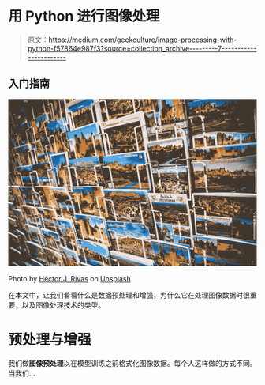 # 用 Python 进行图像处理

> 原文：<https://medium.com/geekculture/image-processing-with-python-f57864e987f3?source=collection_archive---------7----------------------->

## 入门指南

![](img/6a6ef817c49ba68e32b918e77b22fb21.png)

Photo by [Héctor J. Rivas](https://unsplash.com/photos/QNc9tTNHRyI) on [Unsplash](https://unsplash.com/?utm_source=medium&utm_medium=referral)

在本文中，让我们看看什么是数据预处理和增强，为什么它在处理图像数据时很重要，以及图像处理技术的类型。

# 预处理与增强

我们做**图像预处理**以在模型训练之前格式化图像数据。每个人这样做的方式不同。当我们…